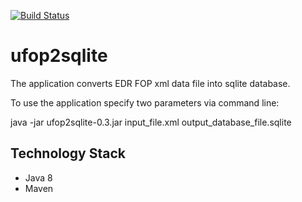 [![Build Status](https://dev.azure.com/vshumara/ThePipeline/_apis/build/status/flodek.ufop2sqlite?branchName=master)](https://dev.azure.com/vshumara/ThePipeline/_apis/build/status/flodek.ufop2sqlite?branchName=master)

# ufop2sqlite
The application converts EDR FOP xml data file into sqlite database.

To use the application specify two parameters via command line:

java -jar ufop2sqlite-0.3.jar input_file.xml output_database_file.sqlite

## Technology Stack
* Java 8
* Maven
